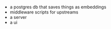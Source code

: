 - a postgres db that saves things as embeddings
- middleware scripts for upstreams
- a server
- a ui